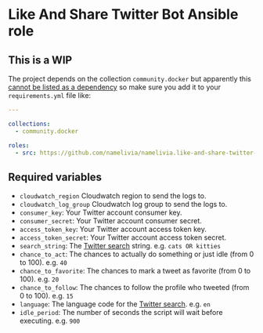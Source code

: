 # Like And Share Twitter Bot Ansible role

## This is a WIP

The project depends on the collection `community.docker` but apparently this [cannot be listed as a dependency](https://github.com/ansible/ansible/issues/62847) so make sure you add it to your `requirements.yml` file like:

```yml
---

collections:
  - community.docker

roles:
  - src: https://github.com/namelivia/namelivia.like-and-share-twitter-bot
```

## Required variables

 - `cloudwatch_region` Cloudwatch region to send the logs to.
 - `cloudwatch_log_group` Cloudwatch log group to send the logs to.
 - `consumer_key`: Your Twitter account consumer key.
 - `consumer_secret`: Your Twitter account consumer secret.
 - `access_token_key`: Your Twitter account access token key.
 - `access_token_secret`: Your Twitter account access token secret.
 - `search_string`: The [Twitter search](https://help.twitter.com/en/using-twitter/twitter-advanced-search) string. e.g. `cats OR kitties`
 - `chance_to_act`: The chances to actually do something or just idle (from 0 to 100). e.g. `40`
 - `chance_to_favorite`: The chances to mark a tweet as favorite (from 0 to 100). e.g. `20`
 - `chance_to_follow`: The chances to follow the profile who tweeted (from 0 to 100). e.g. `15`
 - `language`: The language code for the [Twitter search](https://help.twitter.com/en/using-twitter/twitter-advanced-search). e.g. `en`
 - `idle_period`: The number of seconds the script will wait before executing. e.g. `900`
